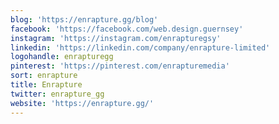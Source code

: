 ```yaml
---
blog: 'https://enrapture.gg/blog'
facebook: 'https://facebook.com/web.design.guernsey'
instagram: 'https://instagram.com/enrapturegsy'
linkedin: 'https://linkedin.com/company/enrapture-limited'
logohandle: enrapturegg
pinterest: 'https://pinterest.com/enrapturemedia'
sort: enrapture
title: Enrapture
twitter: enrapture_gg
website: 'https://enrapture.gg/'
---
```

